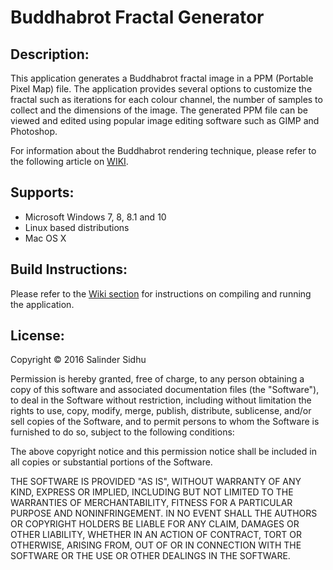# Buddhabrot Fractal Generator

## Description:
This application generates a Buddhabrot fractal image in a PPM (Portable Pixel Map) file. The application provides several options to customize the fractal such as iterations for each colour channel, the number of samples to collect and the dimensions of the image. The generated PPM file can be viewed and edited using popular image editing software such as GIMP and Photoshop.

For information about the Buddhabrot rendering technique, please refer to the following article on [WIKI](https://en.wikipedia.org/wiki/Buddhabrot).

## Supports:
- Microsoft Windows 7, 8, 8.1 and 10
- Linux based distributions
- Mac OS X

## Build Instructions:
Please refer to the [Wiki section](https://github.com/SalinderSidhu/Buddhabrot/wiki) for instructions on compiling and running the application.

## License:
Copyright &copy; 2016 Salinder Sidhu

Permission is hereby granted, free of charge, to any person obtaining a copy of this software and associated documentation files (the "Software"), to deal in the Software without restriction, including without limitation the rights to use, copy, modify, merge, publish, distribute, sublicense, and/or sell copies of the Software, and to permit persons to whom the Software is furnished to do so, subject to the following conditions:

The above copyright notice and this permission notice shall be included in all copies or substantial portions of the Software.

THE SOFTWARE IS PROVIDED "AS IS", WITHOUT WARRANTY OF ANY KIND, EXPRESS OR IMPLIED, INCLUDING BUT NOT LIMITED TO THE WARRANTIES OF MERCHANTABILITY, FITNESS FOR A PARTICULAR PURPOSE AND NONINFRINGEMENT. IN NO EVENT SHALL THE AUTHORS OR COPYRIGHT HOLDERS BE LIABLE FOR ANY CLAIM, DAMAGES OR OTHER LIABILITY, WHETHER IN AN ACTION OF CONTRACT, TORT OR OTHERWISE, ARISING FROM, OUT OF OR IN CONNECTION WITH THE SOFTWARE OR THE USE OR OTHER DEALINGS IN THE SOFTWARE.
